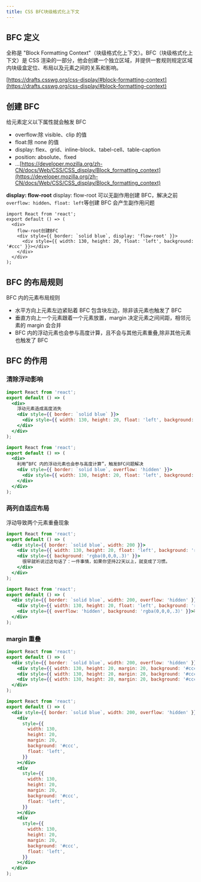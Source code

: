```yaml
---
title: CSS BFC块级格式化上下文
---
```


## BFC 定义

全称是 "Block Formatting Context"（块级格式化上下文）。BFC（块级格式化上下文）是 CSS 渲染的一部分，他会创建一个独立区域，并提供一套规则规定区域内块级盒定位、布局以及元素之间的关系和影响。

[https://drafts.csswg.org/css-display/#block-formatting-context](https://drafts.csswg.org/css-display/#block-formatting-context)

## 创建 BFC

给元素定义以下属性就会触发 BFC

- overflow:除 visible、clip 的值
- float:除 none 的值
- display: flex、grid、inline-block、tabel-cell、table-caption
- position: absolute、fixed
- ...[https://developer.mozilla.org/zh-CN/docs/Web/CSS/CSS_display/Block_formatting_context](https://developer.mozilla.org/zh-CN/docs/Web/CSS/CSS_display/Block_formatting_context)

**display: flow-root**
display: flow-root 可以无副作用创建 BFC，解决之前`overflow: hidden`、`float: left`等创建 BFC 会产生副作用问题

```tsx
import React from 'react';
export default () => (
  <div>
    flow-root创建BFC
    <div style={{ border: `solid blue`, display: 'flow-root' }}>
      <div style={{ width: 130, height: 20, float: 'left', background: '#ccc' }}></div>
    </div>
  </div>
);
```

## BFC 的布局规则

BFC 内的元素布局规则

- 水平方向上元素左边紧贴着 BFC 包含块左边，除非该元素也触发了 BFC
- 垂直方向上一个元素跟着一个元素放置，margin 决定元素之间间距，相邻元素的 margin 会合并
- BFC 内的浮动元素也会参与高度计算，且不会与其他元素重叠,除非其他元素也触发了 BFC

## BFC 的作用

### 清除浮动影响

```jsx
import React from 'react';
export default () => (
  <div>
    浮动元素造成高度消失
    <div style={{ border: `solid blue` }}>
      <div style={{ width: 130, height: 20, float: 'left', background: '#ccc' }}></div>
    </div>
  </div>
);
```

```jsx
import React from 'react';
export default () => (
  <div>
    利用“BFC 内的浮动元素也会参与高度计算”，触发BFC问题解决
    <div style={{ border: `solid blue`, overflow: 'hidden' }}>
      <div style={{ width: 130, height: 20, float: 'left', background: '#ccc' }}></div>
    </div>
  </div>
);
```

### 两列自适应布局

浮动导致两个元素重叠现象

```jsx
import React from 'react';
export default () => (
  <div style={{ border: `solid blue`, width: 200 }}>
    <div style={{ width: 130, height: 20, float: 'left', background: 'red' }}></div>
    <div style={{ background: 'rgba(0,0,0,.3)' }}>
      很早就听说过这句话了：一件事情，如果你坚持22天以上，就变成了习惯。
    </div>
  </div>
);
```

```jsx
import React from 'react';
export default () => (
  <div style={{ border: `solid blue`, width: 200, overflow: 'hidden' }}>
    <div style={{ width: 130, height: 20, float: 'left', background: 'red' }}></div>
    <div style={{ overflow: 'hidden', background: 'rgba(0,0,0,.3)' }}>利用“BFC 内的浮动元素不会与其他元素重叠”</div>
  </div>
);
```

### margin 重叠

```jsx
import React from 'react';
export default () => (
  <div style={{ border: `solid blue`, width: 200, overflow: 'hidden' }}>
    <div style={{ width: 130, height: 20, margin: 20, background: '#ccc' }}></div>
    <div style={{ width: 130, height: 20, margin: 20, background: '#ccc' }}></div>
    <div style={{ width: 130, height: 20, margin: 20, background: '#ccc' }}></div>
  </div>
);
```

```jsx
import React from 'react';
export default () => (
  <div style={{ border: `solid blue`, width: 200, overflow: 'hidden' }}>
    <div
      style={{
        width: 130,
        height: 20,
        margin: 20,
        background: '#ccc',
        float: 'left',
      }}
    ></div>
    <div
      style={{
        width: 130,
        height: 20,
        margin: 20,
        background: '#ccc',
        float: 'left',
      }}
    ></div>
    <div
      style={{
        width: 130,
        height: 20,
        margin: 20,
        background: '#ccc',
        float: 'left',
      }}
    ></div>
  </div>
);
```
